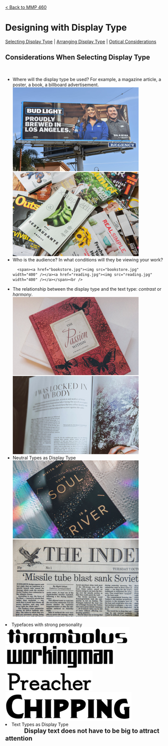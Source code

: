 
<p><a href="https://openlab.bmcc.cuny.edu/mmp460"> < Back to MMP 460</a></p>
<h1>Designing with Display Type</h1>
<p class="nav"><a href="display-selecting.html">Selecting Display Type</a> | <a href="display-arranging.html">Arranging Display Type</a> | <a href="display-optical.html">Optical Considerations</a></p>
<h2>Considerations When Selecting Display Type</h2>
<p>&nbsp;</p>
<div>
  <ul>
  <li>Where will the display type be used? For example, a magazine article, a poster, a book, a billboard advertisement.<br />
      <span><a href="billboard.jpeg"><img src="billboard.jpeg" width="400"></a><a href="magazines.jpg"><img src="magazines.jpg" alt="" width="400"></a></span>  </li>
  <li>Who is the audience? In what conditions will they be viewing your work?<br />
      
      <span><a href="bookstore.jpg"><img src="bookstore.jpg" width="400" /></a><a href="reading.jpg"><img src="reading.jpg" width="400" /></a></span><br />
  </li>
  <li>The relationship between the display type and the text type: <em>contrast</em> or <em>harmony</em>.<br />
      <span><a href="bookcover.jpg"><img src="bookcover.jpg" width="400"  /></a><a href="magazinespread.jpg"><img src="magazinespread.jpg" width="400" /></a></span><br />
  </li>
 
  <li>Neutral Types  as Display Type  </li>
  <span><a href="book.jpg"><img src="book.jpg" width="400" /></a><a href="newspaper.jpg"><img src="newspaper.jpg" width="400" /></a></span>
  </ul>
 <li>Typefaces with strong personality</li>
 <span class="morepad"><a href="thrombolus.png"><img src="thrombolus.png" width="394" height="54" /></a><a href="workingman.png"><img src="workingman.png" width="350" height="79" /></a><a href="preacher.png"><img src="preacher.png" width="278" height="64" /></a><a href="chipping.png"><img src="chipping.png" width="401" height="91" /></a></span>
  <li>Text Types  as Display Type</li>
  <span class="morepad style1" style="padding:60px; text-align:center; font-size:1.4em; font-family:Georgia, "Times New Roman", Times, serif;" ><strong>Display text does not have to be big to attract attention</strong></span></div>
</body>
</html>
